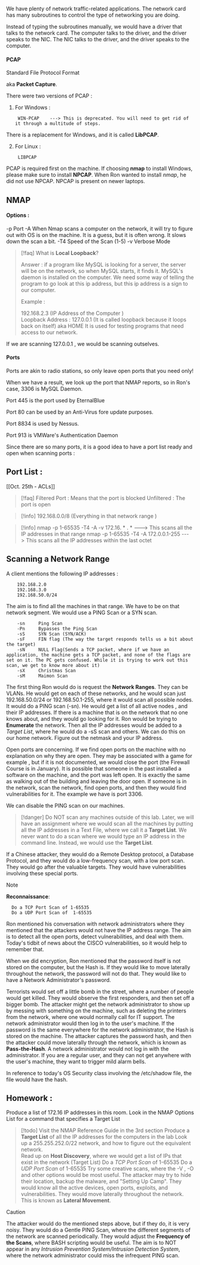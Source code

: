 




We have plenty of network traffic-related applications. The network card has many subroutines to control the type of networking you are doing. 


Instead of typing the subroutines manually, we would have a driver that talks to the network card. The computer talks to the driver, and the driver speaks to the NIC. The NIC talks to the driver, and the driver speaks to the computer. 


#### PCAP


Standard File Protocol Format 

aka **Packet Capture**.


There were two versions of PCAP : 


1. For Windows : 

		WIN-PCAP    ---> This is deprecated. You will need to get rid of it through a multitude of steps. 

There is a replacement for Windows, and it is called **LibPCAP**. 



2. For Linux : 
   
		LIBPCAP



PCAP is required first on the machine. If choosing **nmap** to install Windows, please make sure to install **NPCAP**. When Ron wanted to install *nmap*, he did not use NPCAP. NPCAP is present on newer laptops. 



## NMAP


#### Options : 


-p          Port
-A          When Nmap scans a computer on the network, it will try to figure out with OS is on the machine. It is a guess, but it is often wrong. It slows down the scan a bit.
-T4         Speed of the Scan (1-5)
-v           Verbose Mode



> [!faq] 
> What is **Local Loopback**? 
> 
> Answer : if a program like MySQL is looking for a server, the server will be on the network, so when MySQL starts, it finds it. MySQL's daemon is installed on the computer. We need some way of telling the program to go look at this ip address, but this ip address is a sign to our computer. 
>
> Example : 
> 
> 	192.168.2.3 (IP Address of the Computer )  
> 	Loopback Address : 127.0.0.1   (It is called loopback because it loops back on itself)
> 	aka HOME 
> 	It is used for testing programs that need access to our network.



If we are scanning 127.0.0.1 , we would be scanning outselves.

#### Ports


Ports are akin to radio stations, so only leave open ports that you need only!



When we have a  result, we look up the port that NMAP reports, so in Ron's case, 3306 is MySQL Daemon. 


Port 445 is the port used by EternalBlue


Port 80 can be used by an Anti-Virus fore update purposes. 

Port 8834 is used by Nessus.

Port 913 is VMWare's Authentication Daemon

Since there are so many ports, it is a good idea to have a port list ready and open when scanning ports :


## Port List : 



[[Oct. 25th - ACLs]]



> [!faq] 
> Filtered Port : Means that the port is blocked
> Unfiltered : The port is open
> 

> [!info] 
>  192.168.0.0/8 (Everything in that network range )


> [!info] 
> nmap -p 1-65535 -T4 -A -v 172.16. * . *   ---> This scans all the IP addresses in that range
> nmap -p 1-65535 -T4 -A 172.0.0.1-255    ---> This scans all the IP addresses within the last octet



## Scanning a Network Range



A client mentions the following IP addresses : 


		192.168.2.0
		192.168.3.0
		192.168.50.0/24

The aim is to find all the machines in that range. We have to be on that network segment. We would use a PING Scan or a SYN scan.  

		-sn     Ping Scan
		-Pn     Bypasses the Ping Scan
		-sS     SYN Scan (SYN/ACK)
		-sF     FIN flag (The way the target responds tells us a bit about the target)
		-sN     NULL Flag(Sends a TCP packet, where if we have an application, the machine gets a TCP packet, and none of the flags are set on it. The PC gets confused. While it is trying to work out this scan, we get to know more about it)
		-sX     Christmas Scan 
		-sM     Maimon Scan


The first thing Ron would do is request the **Network Ranges**. They can be VLANs. He would get on each of these networks, and he would scan just 192.168.50.0/24 or 192.168.50.1-255, where it would scan all possible nodes. It would do a PING scan (-sn). He would get a list of all active nodes , and their IP addresses. If there is a machine that is on the network that no one knows about, and they would go looking for it. Ron would be trying to **Enumerate** the network. Then all the IP addresses would be added to a *Target List*, where he would do a -sS scan and others. We can do this on our home network. Figure out the netmask and your IP address. 

Open ports are concerning. If we find open ports on the machine with no explanation on why they are open. They may be associated with a game for example , but if it is not documented, we would close the port (the Firewall Course is in January). It is possible that someone in the past installed a software on the machine, and the port was left open. It is exactly the same as walking out of the building and leaving the door open. If someone is in the network, scan the network, find open ports, and then they would find vulnerabilities for it. The example we have is port 3306.


We can disable the PING scan on our machines. 



> [!danger] 
> Do NOT scan any machines outside of this lab. Later, we will have an assignment where we would scan all the machines by putting all the IP addresses in a Text File, where we call it a **Target List**. We never want to do a scan where we would type an IP address in the command line. Instead, we would use the **Target List**.  



If a Chinese attacker, they would do a Remote Desktop protocol, a Database Protocol, and they would do a low-frequency scan, with a low port scan. They would go after the valuable targets. They would have vulnerabilities involving these special ports. 


> [!note] 
> **Reconnaissance**: 
> 
>		Do a TCP Port Scan of 1-65535  
>		Do a UDP Port Scan of  1-65535  


Ron mentioned his conversation with network administrators where they mentioned that the attackers would not have the IP address range. The aim is to detect all the open ports, detect vulnerabilities, and deal with them. Today's tidbit of news about the CISCO vulnerabilities, so it would help to remember that. 

When we did encryption, Ron mentioned that the password itself is not stored on the computer, but the Hash is. If they would like to move laterally throughout the network, the password will not do that. They would like to have a Network Administrator's password. 

Terrorists would set off a little bomb in the street, where a number of people would get killed. They would observe the first responders, and then set off a bigger bomb. The attacker might get the network administrator to show up by messing with something on the machine, such as deleting the printers from the network, where one would normally call for IT support. The network administrator would then log in to the user's machine. If the password is the same everywhere for the network administrator, the Hash is stored on the machine. The attacker captures the password hash, and then the attacker could move laterally through the network, which is known as **Pass-the-Hash**. A network administrator would not log in with the administrator. If you are a regular user, and they can not get anywhere with the user's machine, they want to trigger mild alarm bells. 

In reference to today's OS Security class involving the /etc/shadow file, the file would have the hash. 

## Homework : 


Produce a list of 172.16 IP addresses in this room. Look in the NMAP Options List for a command that specifies a Target List


> [!todo] 
> Visit the NMAP Reference Guide in the 3rd section
> Produce a **Target List** of all the IP addresses for the computers in the lab
> Look up a 255.255.252.0/22 network, and how to figure out the equivalent network.  
> Read up on **Host Discovery**, where we would get a list of IPs that exist in the network (Target List)
> Do a *TCP Port Scan* of 1-65535
> Do a *UDP Port Scan* of 1-65535 
> Try some creative scans, where the -V , -O and other options would be most useful. 
> The attacker may try to hide their location, backup the malware, and "Setting Up Camp". They would know all the active devices, open ports, exploits, and vulnerabilities. 
> They would move laterally throughout the network. This is known as **Lateral Movement**. 
> 



> [!caution] 
> The attacker would do the mentioned steps above, but if they do, it is very noisy. 
> They would do a Gentle PING Scan, where the different segments of the network are scanned periodically. They would adjust the **Frequency of the Scans**, where BASH scripting would be useful. The aim is to NOT appear in any *Intrusion Prevention System/Intrusion Detection System*, where the network administrator could miss the infrequent PING scan. 
> 



